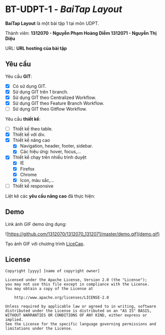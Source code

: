 # BT-UDPT-1 - *BaiTap Layout*

**BaiTap Layout** là một bài tập 1 tại môn UDPT.

Thành viên: **1312070 - Nguyễn Phạm Hoàng Diễm
              1312071 - Nguyễn Thị Diệu**

URL: **URL hosting của bài tập**

## Yêu cầu

Yêu cầu **GIT**:

* [X] Có sử dụng GIT.
* [X] Sử dụng GIT trên 1 branch.
* [X] Sử dụng GIT theo Centralized Workflow.
* [X] Sử dụng GIT theo Feature Branch Workflow.
* [ ] Sử dụng GIT theo Gitflow Workflow.

Yêu cầu **thiết kế**:

* [ ] Thiết kế theo table.
* [X] Thiết kế với div.
* [X] Thiết kế nâng cao
    * [X] Navigation, header, footer, sidebar.
    * [X] Các hiệu ứng: hover, focus,...
* [X] Thiết kế chạy trên nhiều trình duyệt
    * [X] IE
    * [X] Firefox
    * [X] Chrome
    * [X] Icon, màu sắc,...
* [ ] Thiết kế responsive

Liệt kê các **yêu cầu nâng cao** đã thực hiện:


## Demo

Link ảnh GIF demo ứng dụng:

![https://github.com/1312070/1312070_1312071/master/demo.gif](demo.gif)

Tạo ảnh GIF với chương trình [LiceCap](http://www.cockos.com/licecap/).


## License

    Copyright [yyyy] [name of copyright owner]

    Licensed under the Apache License, Version 2.0 (the "License");
    you may not use this file except in compliance with the License.
    You may obtain a copy of the License at

        http://www.apache.org/licenses/LICENSE-2.0

    Unless required by applicable law or agreed to in writing, software
    distributed under the License is distributed on an "AS IS" BASIS,
    WITHOUT WARRANTIES OR CONDITIONS OF ANY KIND, either express or implied.
    See the License for the specific language governing permissions and
    limitations under the License.
